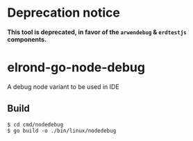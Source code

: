 # Deprecation notice

**This tool is deprecated, in favor of the `arwendebug` & `erdtestjs` components.**

# elrond-go-node-debug
A debug node variant to be used in IDE

## Build

```
$ cd cmd/nodedebug
$ go build -o ./bin/linux/nodedebug
```
